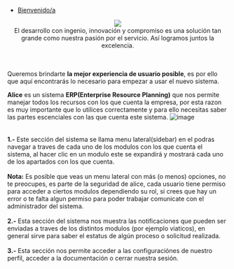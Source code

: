 - [Bienvenido/a](#section-1)

<a name="section-1"></a>  
<p align="center">
<img src="/images/docs/general/logo-sitwifi.png"><br>
El desarrollo con ingenio, innovación y compromiso es una solución tan grande como nuestra pasión por el servicio.
Así logramos juntos la excelencia.
</p>

<br><br>
Queremos brindarte **la mejor experiencia de usuario posible**, es por ello que aquí encontrarás lo necesario para empezar a usar el nuevo sistema.<br>

**Alice** es un sistema **ERP(Enterprise Resource Planning)** que nos permite manejar todos los recursos con los que cuenta la empresa, por esta razon es muy importante que lo utilices correctamente y para ello necesitas saber las partes escenciales con las que cuenta este sistema.
![image](/images/docs/general/bienvenida.png)<br><br>
<br>
**1.-** Este sección del sistema se llama menu lateral(sidebar) en el podras navegar a traves de cada uno de los modulos con los que cuenta el sistema, al hacer clic en un modulo este se expandirá y mostrará cada uno de los apartados con los que cuenta.<br><br>
**Nota:** Es posible que veas un menu lateral con más (o menos) opciones, no te preocupes, es parte de la seguridad de alice, cada usuario tiene permiso para acceder a ciertos modulos dependiendo su rol, si crees que hay un error o te falta algun permiso para poder trabajar comunicate con el administrador del sistema.<br><br>
**2.-** Esta sección del sistema nos muestra las notificaciones  que pueden ser enviadas a traves de los distintos modulos (por ejemplo viaticos), en general sirve para saber el estatus de algún proceso o solicitud realizada. <br><br>
**3.-** Esta sección nos permite acceder a las configuraciónes de nuestro perfil, acceder a la documentación o cerrar nuestra sesión.
